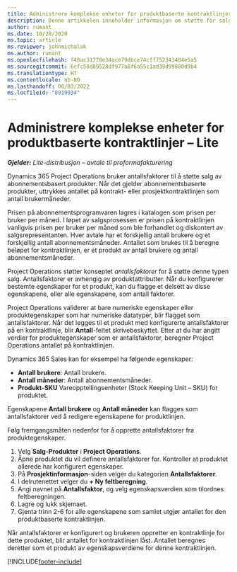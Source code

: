 ```yaml
---
title: Administrere komplekse enheter for produktbaserte kontraktlinjer – Lite
description: Denne artikkelen inneholder informasjon om støtte for salg av abonnementsbaserte produkter.
author: rumant
ms.date: 10/28/2020
ms.topic: article
ms.reviewer: johnmichalak
ms.author: rumant
ms.openlocfilehash: f48ac31778e34ace79dbce74cff752343484e5a5
ms.sourcegitcommit: 6cfc50d89528df977a8f6a55c1ad39d99800d9b4
ms.translationtype: HT
ms.contentlocale: nb-NO
ms.lasthandoff: 06/03/2022
ms.locfileid: "8919934"
---
```

# <a name="manage-complex-units-for-product-based-contract-lines---lite"></a>Administrere komplekse enheter for produktbaserte kontraktlinjer – Lite

_**Gjelder:** Lite-distribusjon – avtale til proformafakturering_

Dynamics 365 Project Operations bruker antallsfaktorer til å støtte salg av abonnementsbasert produkter. Når det gjelder abonnementsbaserte produkter, uttrykkes antallet på kontrakt- eller prosjektkontraktlinjen som antall brukermåneder.

Prisen på abonnementsprogramvaren lagres i katalogen som prisen per bruker per måned. I løpet av salgsprosessen er prisen på kontraktlinjen vanligvis prisen per bruker per måned som ble forhandlet og diskontert av salgsrepresentanten. Hver avtale har et forskjellig antall brukere og et forskjellig antall abonnementsmåneder. Antallet som brukes til å beregne beløpet for kontraktlinjen, er et produkt av antall brukere og antall abonnementsmåneder.

Project Operations støtter konseptet *antallsfaktorer* for å støtte denne typen salg. Antallsfaktorer er avhengig av produktattributter. Når du konfigurerer bestemte egenskaper for et produkt, kan du flagge et delsett av disse egenskapene, eller alle egenskapene, som antall faktorer.

Project Operations validerer at bare numeriske egenskaper eller produktegenskaper som har numeriske datatyper, blir flagget som antallsfaktorer. Når det legges til et produkt med konfigurerte antallsfaktorer på en kontraktlinje, blir **Antall**-feltet skrivebeskyttet. Etter at du har angitt verdier for produktegenskaper som er antallsfaktorer, beregner Project Operations antallet på kontraktlinjen.

Dynamics 365 Sales kan for eksempel ha følgende egenskaper:

- **Antall brukere**: Antall brukere.
- **Antall måneder**: Antall abonnementsmåneder.
- **Produkt-SKU** Vareopptellingsenheter (Stock Keeping Unit – SKU) for produktet.

Egenskapene **Antall brukere** og **Antall måneder** kan flagges som antallsfaktorer ved å redigere egenskapene for produktlinjen.

Følg fremgangsmåten nedenfor for å opprette antallsfaktorer fra produktegenskaper.

1. Velg **Salg-Produkter** i **Project Operations**.
2. Åpne produktet du vil definere antallsfaktorer for. Kontroller at produktet allerede har konfigurert egenskaper.
3. På **Prosjektinformasjon**-siden velger du kategorien **Antallsfaktorer**.
4. I delrutenettet velger du **+ Ny feltberegning**.
5. Angi navnet på **Antallsfaktor**, og velg egenskapsverdien som tilordnes feltberegningen.
6. Lagre og lukk skjemaet.
7. Gjenta trinn 2-6 for alle egenskapene som samlet utgjør antallet for den produktbaserte kontraktlinjen.

Når antallsfaktorer er konfigurert og brukeren oppretter en kontraktlinje for dette produktet, blir antallet for kontraktlinjen låst. Antallet beregnes deretter som et produkt av egenskapsverdiene for denne kontraktlinjen.


[!INCLUDE[footer-include](../../includes/footer-banner.md)]